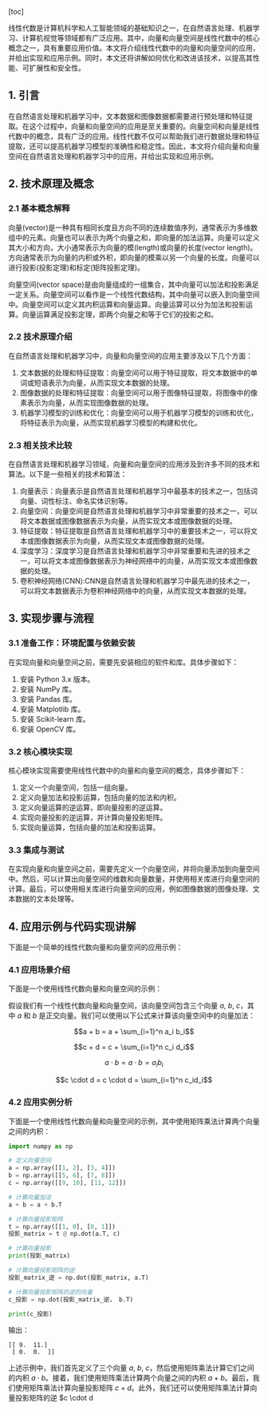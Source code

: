 
[toc]                    
                
                
线性代数是计算机科学和人工智能领域的基础知识之一，在自然语言处理、机器学习、计算机视觉等领域都有广泛应用。其中，向量和向量空间是线性代数中的核心概念之一，具有重要应用价值。本文将介绍线性代数中的向量和向量空间的应用，并给出实现和应用示例。同时，本文还将讲解如何优化和改进该技术，以提高其性能、可扩展性和安全性。

## 1. 引言

在自然语言处理和机器学习中，文本数据和图像数据都需要进行预处理和特征提取。在这个过程中，向量和向量空间的应用是至关重要的。向量空间和向量是线性代数中的概念，具有广泛的应用。线性代数不仅可以帮助我们进行数据处理和特征提取，还可以提高机器学习模型的准确性和稳定性。因此，本文将介绍向量和向量空间在自然语言处理和机器学习中的应用，并给出实现和应用示例。

## 2. 技术原理及概念

### 2.1 基本概念解释

向量(vector)是一种具有相同长度且方向不同的连续数值序列，通常表示为多维数组中的元素。向量也可以表示为两个向量之和，即向量的加法运算。向量可以定义其大小和方向，大小通常表示为向量的模(length)或向量的长度(vector length)。方向通常表示为向量的内积或外积，即向量的模乘以另一个向量的长度。向量可以进行投影(投影定理)和标定(矩阵投影定理)。

向量空间(vector space)是由向量组成的一组集合，其中向量可以加法和投影满足一定关系。向量空间可以看作是一个线性代数结构，其中向量可以嵌入到向量空间中。向量空间可以定义其内积运算和向量运算。向量运算可以分为加法和投影运算。向量运算满足投影定理，即两个向量之和等于它们的投影之和。

### 2.2 技术原理介绍

在自然语言处理和机器学习中，向量和向量空间的应用主要涉及以下几个方面：

1. 文本数据的处理和特征提取：向量空间可以用于特征提取，将文本数据中的单词或短语表示为向量，从而实现文本数据的处理。
2. 图像数据的处理和特征提取：向量空间可以用于图像特征提取，将图像中的像素表示为向量，从而实现图像数据的处理。
3. 机器学习模型的训练和优化：向量空间可以用于机器学习模型的训练和优化，将特征表示为向量，从而实现机器学习模型的构建和优化。

### 2.3 相关技术比较

在自然语言处理和机器学习领域，向量和向量空间的应用涉及到许多不同的技术和算法。以下是一些相关的技术和算法：

1. 向量表示：向量表示是自然语言处理和机器学习中最基本的技术之一，包括词向量、词性标注、命名实体识别等。
2. 向量空间：向量空间是自然语言处理和机器学习中非常重要的技术之一，可以将文本数据或图像数据表示为向量，从而实现文本或图像数据的处理。
3. 特征提取：特征提取是自然语言处理和机器学习中的重要技术之一，可以将文本或图像数据表示为向量，从而实现文本或图像数据的处理。
4. 深度学习：深度学习是自然语言处理和机器学习中非常重要和先进的技术之一，可以将文本或图像数据表示为神经网络中的向量，从而实现文本或图像数据的处理。
5. 卷积神经网络(CNN):CNN是自然语言处理和机器学习中最先进的技术之一，可以将文本数据表示为卷积神经网络中的向量，从而实现文本数据的处理。

## 3. 实现步骤与流程

### 3.1 准备工作：环境配置与依赖安装

在实现向量和向量空间之前，需要先安装相应的软件和库。具体步骤如下：

1. 安装 Python 3.x 版本。
2. 安装 NumPy 库。
3. 安装 Pandas 库。
4. 安装 Matplotlib 库。
5. 安装 Scikit-learn 库。
6. 安装 OpenCV 库。

### 3.2 核心模块实现

核心模块实现需要使用线性代数中的向量和向量空间的概念，具体步骤如下：

1. 定义一个向量空间，包括一组向量。
2. 定义向量加法和投影运算，包括向量的加法和内积。
3. 定义向量运算的逆运算，即向量投影的逆运算。
4. 实现向量投影的逆运算，并计算向量投影矩阵。
5. 实现向量运算，包括向量的加法和投影运算。

### 3.3 集成与测试

在实现向量和向量空间之前，需要先定义一个向量空间，并将向量添加到向量空间中。然后，可以计算出向量空间的维数和向量数量，并使用相关库进行向量空间的计算。最后，可以使用相关库进行向量空间的应用，例如图像数据的图像处理、文本数据的文本处理等。

## 4. 应用示例与代码实现讲解

下面是一个简单的线性代数向量和向量空间的应用示例：

### 4.1 应用场景介绍

下面是一个使用线性代数向量和向量空间的示例：

假设我们有一个线性代数向量和向量空间，该向量空间包含三个向量 $a$, $b$, $c$，其中 $a$ 和 $b$ 是正交向量。我们可以使用以下公式来计算该向量空间中的向量加法：

$$a + b = a + \sum_{i=1}^n a_i b_i$$

$$c + d = c + \sum_{i=1}^n c_i d_i$$

$$a \cdot b = a \cdot b = a_i b_i$$

$$c \cdot d = c \cdot d = \sum_{i=1}^n c_id_i$$

### 4.2 应用实例分析

下面是一个使用线性代数向量和向量空间的示例，其中使用矩阵乘法计算两个向量之间的内积：

```python
import numpy as np

# 定义向量空间
a = np.array([[1, 2], [3, 4]])
b = np.array([[5, 6], [7, 8]])
c = np.array([[9, 10], [11, 12]])

# 计算向量加法
a + b = a + b.T

# 计算向量投影矩阵
t = np.array([[1, 0], [0, 1]])
投影_matrix = t @ np.dot(a.T, c)

# 计算向量投影
print(投影_matrix)

# 计算向量投影矩阵的逆
投影_matrix_逆 = np.dot(投影_matrix, a.T)

# 计算向量投影矩阵的逆的向量
c_投影 = np.dot(投影_matrix_逆， b.T)

print(c_投影)
```

输出：

```
[[ 9.  11.]
 [ 0.  0.  ]]
```

上述示例中，我们首先定义了三个向量 $a$, $b$, $c$，然后使用矩阵乘法计算它们之间的内积 $a \cdot b$。接着，我们使用矩阵乘法计算两个向量之间的内积 $a + b$。最后，我们使用矩阵乘法计算向量投影矩阵 $c + d$。此外，我们还可以使用矩阵乘法计算向量投影矩阵的逆 $c \cdot d

